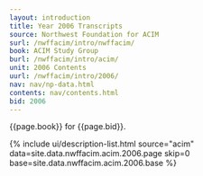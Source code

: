```yaml
---
layout: introduction
title: Year 2006 Transcripts
source: Northwest Foundation for ACIM
surl: /nwffacim/intro/nwffacim/
book: ACIM Study Group
burl: /nwffacim/intro/acim/
unit: 2006 Contents
uurl: /nwffacim/intro/2006/
nav: nav/np-data.html
contents: nav/contents.html
bid: 2006
---
```


{{page.book}} for {{page.bid}}.

{% include ui/description-list.html source="acim"
data=site.data.nwffacim.acim.2006.page skip=0
base=site.data.nwffacim.acim.2006.base %}

